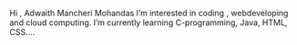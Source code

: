 Hi , Adwaith Mancheri Mohandas
 I’m interested in coding , webdeveloping and cloud computing.
 I’m currently learning C-programming, Java, HTML, CSS....
